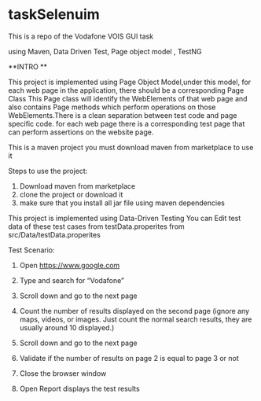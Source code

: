 # taskSelenuim

This is a repo of the Vodafone VOIS GUI task

using Maven, Data Driven Test, Page object model , TestNG  

**INTRO **

This project is implemented using Page Object Model,under this model, for each web page in the application, there should be a corresponding Page Class This Page class will identify the WebElements of that web page and also contains Page methods which perform operations on those WebElements.There is a clean separation between test code and page specific code. for each web page there is a corresponding test page that can perform assertions on the website page.

This is a maven project you must download maven from marketplace to use it 

Steps to use the project:
1. Download maven from marketplace
2. clone the project or download it 
3. make sure that you install all jar file using maven dependencies 

This project is implemented using Data-Driven Testing
You can Edit test data of these test cases from testData.properites from src/Data/testData.properites

Test Scenario: 

1) Open https://www.google.com

2) Type and search for “Vodafone”

3) Scroll down and go to the next page

4) Count the number of results displayed on the second page (ignore any maps, videos, or images. Just count the normal search results, they are usually around 10 displayed.)

5) Scroll down and go to the next page

6) Validate if the number of results on page 2 is equal to page 3 or not

7) Close the browser window
8) Open Report displays the test results